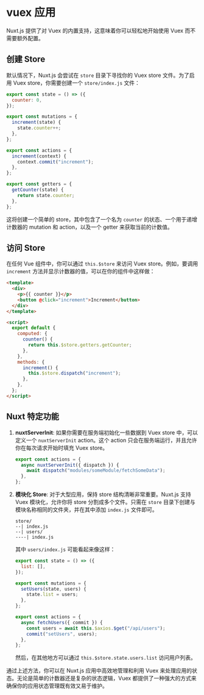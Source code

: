 # vuex 应用

Nuxt.js 提供了对 Vuex 的内置支持，这意味着你可以轻松地开始使用 Vuex 而不需要额外配置。

## 创建 Store

默认情况下，Nuxt.js 会尝试在 `store` 目录下寻找你的 Vuex store 文件。为了启用 Vuex store，你需要创建一个 `store/index.js` 文件：

```javascript
export const state = () => ({
  counter: 0,
});

export const mutations = {
  increment(state) {
    state.counter++;
  },
};

export const actions = {
  increment(context) {
    context.commit("increment");
  },
};

export const getters = {
  getCounter(state) {
    return state.counter;
  },
};
```

这将创建一个简单的 store，其中包含了一个名为 `counter` 的状态、一个用于递增计数器的 mutation 和 action，以及一个 getter 来获取当前的计数值。

## 访问 Store

在任何 Vue 组件中，你可以通过 `this.$store` 来访问 Vuex store。例如，要调用 `increment` 方法并显示计数器的值，可以在你的组件中这样做：

```html
<template>
  <div>
    <p>{{ counter }}</p>
    <button @click="increment">Increment</button>
  </div>
</template>

<script>
  export default {
    computed: {
      counter() {
        return this.$store.getters.getCounter;
      },
    },
    methods: {
      increment() {
        this.$store.dispatch("increment");
      },
    },
  };
</script>
```

## Nuxt 特定功能

1. **nuxtServerInit**: 如果你需要在服务端初始化一些数据到 Vuex store 中，可以定义一个 `nuxtServerInit` action。这个 action 只会在服务端运行，并且允许你在每次请求开始时填充 Vuex store。

   ```javascript
   export const actions = {
     async nuxtServerInit({ dispatch }) {
       await dispatch("modules/someModule/fetchSomeData");
     },
   };
   ```

2. **模块化 Store**: 对于大型应用，保持 store 结构清晰非常重要。Nuxt.js 支持 Vuex 模块化，允许你将 store 分割成多个文件。只需在 `store` 目录下创建与模块名称相同的文件夹，并在其中添加 `index.js` 文件即可。

   ```
   store/
   --| index.js
   --| users/
   ----| index.js
   ```

   其中 `users/index.js` 可能看起来像这样：

   ```javascript
   export const state = () => ({
     list: [],
   });

   export const mutations = {
     setUsers(state, users) {
       state.list = users;
     },
   };

   export const actions = {
     async fetchUsers({ commit }) {
       const users = await this.$axios.$get("/api/users");
       commit("setUsers", users);
     },
   };
   ```

   然后，在其他地方可以通过 `this.$store.state.users.list` 访问用户列表。

通过上述方法，你可以在 Nuxt.js 应用中高效地管理和利用 Vuex 来处理应用的状态。无论是简单的计数器还是复杂的状态逻辑，Vuex 都提供了一种强大的方式来确保你的应用状态管理既有效又易于维护。

